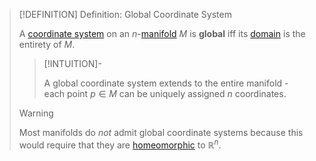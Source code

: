 >[!DEFINITION] Definition: Global Coordinate System
>
>A [coordinate system](Coordinate%20System.md) on an $n$-[manifold](../Manifolds.md) $M$ is **global** iff its [domain](../../../Analysis/Functions/index.md) is the entirety of $M$.
>
>>[!INTUITION]-
>>
>>A global coordinate system extends to the entire manifold - each point $p \in M$ can be uniquely assigned $n$ coordinates.
>>
>
>>[!WARNING]
>>
>>Most manifolds do *not* admit global coordinate systems because this would require that they are [homeomorphic](../../../Topology/Continuity/Homeomorphisms/Homeomorphic%20Spaces.md) to $\mathbb{R}^n$.
>>
>